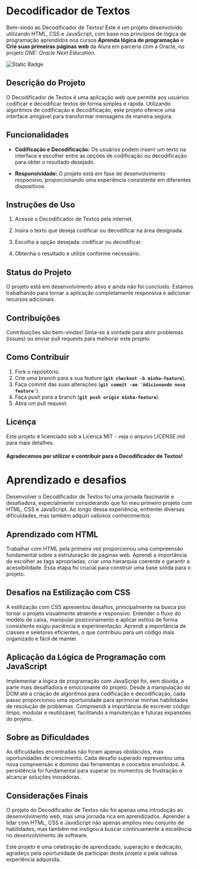# Decodificador de Textos
Bem-vindo ao Decodificador de Textos! Este é um projeto desenvolvido utilizando HTML, CSS e JavaScript, com base nos princípios de lógica de programação aprendidos nos cursos **Aprenda lógica de programação** e **Crie suas primeiras páginas web** da Alura em parceria com a Oracle, no projeto *ONE: Oracle Next Education*.

![Static Badge](https://img.shields.io/badge/EM%20DESENVOLVIMENTO-red?style=for-the-badge&logo=html&logoColor=white&label=STATUS)

## Descrição do Projeto
O Decodificador de Textos é uma aplicação web que permite aos usuários codificar e decodificar textos de forma simples e rápida. Utilizando algoritmos de codificação e decodificação, este projeto oferece uma interface amigável para transformar mensagens de maneira segura.

## Funcionalidades
* **Codificação e Decodificação:** Os usuários podem inserir um texto na interface e escolher entre as opções de codificação ou decodificação para obter o resultado desejado.

* **Responsividade:** O projeto está em fase de desenvolvimento responsivo, proporcionando uma experiência consistente em diferentes dispositivos.

## Instruções de Uso
1. Acesse o Decodificador de Textos pela internet.

2. Insira o texto que deseja codificar ou decodificar na área designada.

3. Escolha a opção desejada: codificar ou decodificar.

4. Obtenha o resultado e utilize conforme necessário.

## Status do Projeto
O projeto está em desenvolvimento ativo e ainda não foi concluído. Estamos trabalhando para tornar a aplicação completamente responsiva e adicionar recursos adicionais.

## Contribuições
Contribuições são bem-vindas! Sinta-se à vontade para abrir problemas (issues) ou enviar pull requests para melhorar este projeto.

## Como Contribuir
1. Fork o repositório.
2. Crie uma branch para a sua feature (**`git checkout -b minha-feature`**).
3. Faça commit das suas alterações (**`git commit -am 'Adicionando nova feature'`**).
4. Faça push para a branch (**`git push origin minha-feature`**).
5. Abra um pull request.
   
## Licença
Este projeto é licenciado sob a Licença MIT - veja o arquivo LICENSE.md para mais detalhes.


#### Agradecemos por utilizar e contribuir para o Decodificador de Textos!


# Aprendizado e desafios

Desenvolver o Decodificador de Textos foi uma jornada fascinante e desafiadora, especialmente considerando que foi meu primeiro projeto com HTML, CSS e JavaScript. Ao longo dessa experiência, enfrentei diversas dificuldades, mas também adquiri valiosos conhecimentos.

## Aprendizado com HTML
Trabalhar com HTML pela primeira vez proporcionou uma compreensão fundamental sobre a estruturação de páginas web. Aprendi a importância de escolher as tags apropriadas, criar uma hierarquia coerente e garantir a acessibilidade. Essa etapa foi crucial para construir uma base sólida para o projeto.

## Desafios na Estilização com CSS
A estilização com CSS apresentou desafios, principalmente na busca por tornar o projeto visualmente atraente e responsivo. Entender o fluxo do modelo de caixa, manipular posicionamento e aplicar estilos de forma consistente exigiu paciência e experimentação. Aprendi a importância de classes e seletores eficientes, o que contribuiu para um código mais organizado e fácil de manter.

## Aplicação da Lógica de Programação com JavaScript
Implementar a lógica de programação com JavaScript foi, sem dúvida, a parte mais desafiadora e emocionante do projeto. Desde a manipulação do DOM até a criação de algoritmos para codificação e decodificação, cada passo proporcionou uma oportunidade para aprimorar minhas habilidades de resolução de problemas. Compreendi a importância de escrever código limpo, modular e reutilizável, facilitando a manutenção e futuras expansões do projeto.

## Sobre as Dificuldades
As dificuldades encontradas não foram apenas obstáculos, mas oportunidades de crescimento. Cada desafio superado representou uma nova compreensão e domínio das ferramentas e conceitos envolvidos. A persistência foi fundamental para superar os momentos de frustração e alcançar soluções inovadoras.

## Considerações Finais
O projeto do Decodificador de Textos não foi apenas uma introdução ao desenvolvimento web, mas uma jornada rica em aprendizados. Aprender a lidar com HTML, CSS e JavaScript não apenas ampliou meu conjunto de habilidades, mas também me instigou a buscar continuamente a excelência no desenvolvimento de software.

Este projeto é uma celebração de aprendizado, superação e dedicação, agradeço pela oportunidade de participar deste projeto e pela valiosa experiência adquirida.
